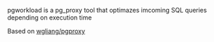 pgworkload is a pg_proxy tool that optimazes imcoming SQL queries depending on execution time

Based on [wgliang/pgproxy](https://github.com/wgliang/pgproxy)
